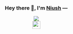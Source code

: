 <h3 align="center">Hey there 👋, I'm <a href="https://niush.tk">Niush</a> —</h3>

<div align="center">
  <img align="center" src="https://github-readme-stats.vercel.app/api?username=Niush&show_icons=true&include_all_commits=true&count_private=true&theme=highcontrast&bg_color=120,222222,444444&title_color=eee&text_color=eee&line_height=20&custom_title=GitHub%20Stats&hide_border=true&border_radius=5&include_all_commits=true&hide_title=true" />

<!--   <img align="center" src="https://github-readme-stats.vercel.app/api/top-langs/?username=Niush&layout=compact&bg_color=120,222222,444444&title_color=eee&text_color=eee&custom_title=What%20I%20Do%20Most%20%20-%20Public%20Repo&hide_border=true&langs_count=6" /> -->
</div>

<div align="center">
  <!-- <img align="center" src="https://visitor-badge.laobi.icu/badge?page_id=Niush-Profile" /> -->
  <img align="center" style="height:25px;" src="https://visitor-badge-reloaded.herokuapp.com/badge?page_id=Niush-Profile-V1&style=for-the-badge&logo=github" />
</div>
